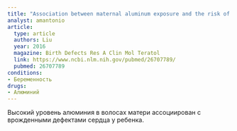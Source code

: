 ```yaml
---
title: "Association between maternal aluminum exposure and the risk of congenital heart defects in offspring"
analyst: amantonio
article:
  type: article
  authors: Liu
  year: 2016
  magazine: Birth Defects Res A Clin Mol Teratol
  link: https://www.ncbi.nlm.nih.gov/pubmed/26707789/
  pubmed: 26707789
conditions:
- Беременность
drugs:
- Алюминий
---
```


Высокий уровень алюминия в волосах матери ассоциирован с врожденными дефектами сердца у ребенка.
